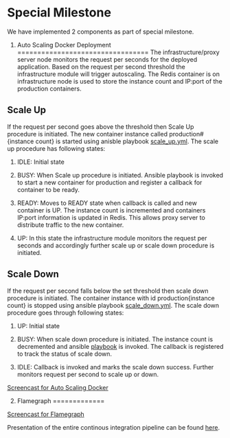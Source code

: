 # Special Milestone
We have implemented 2 components as part of special milestone.

1. Auto Scaling Docker Deployment
=================================
The infrastructure/proxy server node monitors the request per seconds for the deployed application. Based on the request per second threshold the infrastructure module will trigger autoscaling.
The Redis container is on infrastructure node is used to store the instance count and IP:port of the production containers.

Scale Up
--------
If the request per second goes above the threshold then Scale Up procedure is initiated. The new container instance called production#{instance count} is started using anisble playbook [scale_up.yml](scale_up.yml).
The scale up procedure has following states:

1. IDLE: Initial state

2. BUSY: When Scale up procedure is initiated. Ansible playbook is invoked to start a new container for production and register a callback for container to be ready.

3. READY: Moves to READY state when callback is called and new container is UP. The instance count is incremented and containers IP:port information is updated in Redis. This allows proxy server to distribute traffic to the new container.

4. UP: In this state the infrastructure module monitors the request per seconds and accordingly further scale up or scale down procedure is initiated.

Scale Down
----------
If the request per second falls below the set threshold then scale down procedure is initiated. The container instance with id production{instance count} is stopped using ansible playbook [scale_down.yml](scale_down.yml).
The scale down procedure goes through following states:

1. UP: Initial state

2. BUSY: When scale down procedure is initiated. The instance count is decremented and ansible [playbook](scale_down.yml) is invoked. The callback is registered to track the status of scale down.

3. IDLE: Callback is invoked and marks the scale down success. Further monitors request per second to scale up or down. 

[Screencast for Auto Scaling Docker](https://youtu.be/CFczPKizAxw)

2. Flamegraph
=============


[Screencast for Flamegraph](https://youtu.be/vvVSaXT9mfs)

Presentation of the entire continous integration pipeline can be found [here]().
